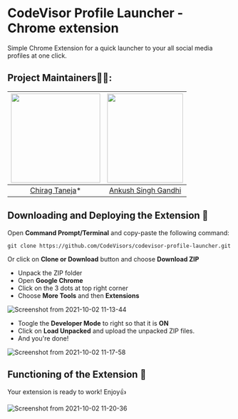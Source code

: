 # CodeVisor Profile Launcher - Chrome extension
Simple Chrome Extension for a quick launcher to your all social media profiles at one click.

## Project Maintainers👨🏫:

| <img src = "https://user-images.githubusercontent.com/55637484/135868279-accc32c2-b723-4764-b8ea-69d158484354.jpeg" width = 200 height = 200> | <img src = "https://user-images.githubusercontent.com/55637484/135871362-b5baa3b5-b53e-4f08-8017-fa23bf6edc6b.jpg" width = 170 height = 200> |
| :------------------------------------------------------------------------------------------: | :------------------------------------------------------------------------------------------: |
|                    [Chirag Taneja](https://github.com/chiragtaneja04)\*                    |                        [Ankush Singh Gandhi](https://github.com/ankushsinghgandhi)   

## Downloading and Deploying the Extension :eyes:	
Open __Command Prompt/Terminal__ and copy-paste the following command:
```
git clone https://github.com/CodeVisors/codevisor-profile-launcher.git
```

Or click on __Clone or Download__ button and choose __Download ZIP__     
* Unpack the ZIP folder
* Open __Google Chrome__
* Click on the 3 dots at top right corner
* Choose __More Tools__ and then __Extensions__

![Screenshot from 2021-10-02 11-13-44](https://user-images.githubusercontent.com/55637484/135705139-dad510e2-6109-46f5-acaa-1b82da1fc5bb.png)

* Toogle the __Developer Mode__ to right so that it is __ON__ 
* Click on __Load Unpacked__ and upload the unpacked ZIP files.
* And you're done! 

![Screenshot from 2021-10-02 11-17-58](https://user-images.githubusercontent.com/55637484/135705244-fbe26b28-5804-4c86-a0c3-31aaaaaf89e0.png)


## Functioning of the Extension :purple_heart:

Your extension is ready to work! Enjoy:thumbsup:

![Screenshot from 2021-10-02 11-20-36](https://user-images.githubusercontent.com/55637484/135705291-a9fcbc2b-2487-4955-a076-616a8d86ac30.png)
